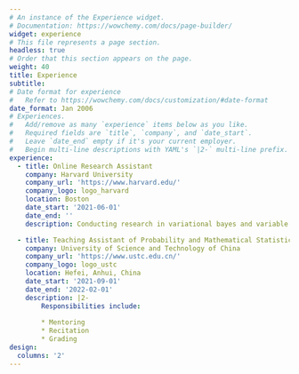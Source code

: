 ```yaml
---
# An instance of the Experience widget.
# Documentation: https://wowchemy.com/docs/page-builder/
widget: experience
# This file represents a page section.
headless: true
# Order that this section appears on the page.
weight: 40
title: Experience
subtitle:
# Date format for experience
#   Refer to https://wowchemy.com/docs/customization/#date-format
date_format: Jan 2006
# Experiences.
#   Add/remove as many `experience` items below as you like.
#   Required fields are `title`, `company`, and `date_start`.
#   Leave `date_end` empty if it's your current employer.
#   Begin multi-line descriptions with YAML's `|2-` multi-line prefix.
experience:
  - title: Online Research Assistant
    company: Harvard University
    company_url: 'https://www.harvard.edu/'
    company_logo: logo_harvard
    location: Boston
    date_start: '2021-06-01'
    date_end: ''
    description: Conducting research in variational bayes and variable selection under the supervision of Prof. Jun Liu.

  - title: Teaching Assistant of Probability and Mathematical Statistics
    company: University of Science and Technology of China
    company_url: 'https://www.ustc.edu.cn/'
    company_logo: logo_ustc
    location: Hefei, Anhui, China
    date_start: '2021-09-01'
    date_end: '2022-02-01'
    description: |2-
        Responsibilities include:
        
        * Mentoring
        * Recitation
        * Grading
design:
  columns: '2'
---
```

